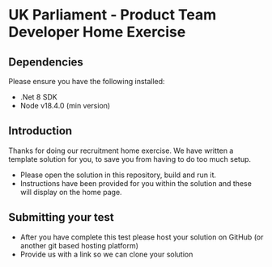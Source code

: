 # UK Parliament - Product Team Developer Home Exercise

## Dependencies
Please ensure you have the following installed:
* .Net 8 SDK
* Node v18.4.0 (min version)

## Introduction

Thanks for doing our recruitment home exercise. We have written a template solution for you, to save you from having to do too much setup.

* Please open the solution in this repository, build and run it. 
* Instructions have been provided for you within the solution and these will display on the home page.

## Submitting your test
* After you have complete this test please host your solution on GitHub (or another git based hosting platform)
* Provide us with a link so we can clone your solution